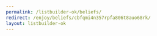 ```yaml
---
permalink: /listbuilder-ok/beliefs/
redirect: /enjoy/beliefs/cbfqmi4n357rpfa806t8auo68rk/
layout: listbuilder-ok
---
```

